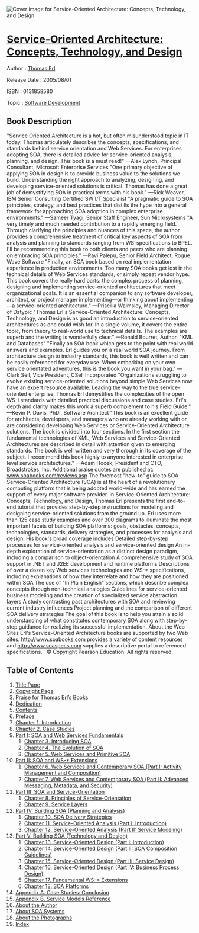 ![Cover image for Service-Oriented Architecture: Concepts, Technology, and Design](https://imgdetail.ebookreading.net/cover/cover/software_development/EB0131858580.jpg)

[Service-Oriented Architecture: Concepts, Technology, and Design](https://ebookreading.net/view/book/Service-Oriented+Architecture%3A+Concepts%2C+Technology%2C+and+Design-EB0131858580_1.html "Service-Oriented Architecture: Concepts, Technology, and Design")
====================================================================================================================

Author : [Thomas Erl](https://ebookreading.net/search/author/Thomas+Erl)

Release Date : 2005/08/01

ISBN : 0131858580

Topic : [Software Development](https://ebookreading.net/search/category/software-development)

Book Description
-----------------

"Service Oriented Architecture is a hot, but often misunderstood topic in IT today. Thomas articulately describes the concepts, specifications, and standards behind service orientation and Web Services. For enterprises adopting SOA, there is detailed advice for service-oriented analysis, planning, and design. This book is a must read!"
—Alex Lynch, Principal Consultant, Microsoft Enterprise Services
"One primary objective of applying SOA in design is to provide business value to the solutions we build. Understanding the right approach to analyzing, designing, and developing service-oriented solutions is critical. Thomas has done a great job of demystifying SOA in practical terms with his book."
—Rick Weaver, IBM Senior Consulting Certified SW I/T Specialist
"A pragmatic guide to SOA principles, strategy, and best practices that distills the hype into a general framework for approaching SOA adoption in complex enterprise environments."
—Sameer Tyagi, Senior Staff Engineer, Sun Microsystems
"A very timely and much needed contribution to a rapidly emerging field. Through clarifying the principles and nuances of this space, the author provides a comprehensive treatment of critical key aspects of SOA from analysis and planning to standards ranging from WS-specifications to BPEL. I'll be recommending this book to both clients and peers who are planning on embracing SOA principles."
—Ravi Palepu, Senior Field Architect, Rogue Wave Software
"Finally, an SOA book based on real implementation experience in production environments. Too many SOA books get lost in the technical details of Web Services standards, or simply repeat vendor hype. This book covers the really hard parts: the complex process of planning, designing and implementing service-oriented architectures that meet organizational goals. It is an essential companion to any software developer, architect, or project manager implementing—or thinking about implementing—a service-oriented architecture."
—Priscilla Walmsley, Managing Director of Datypic
"Thomas Erl's Service-Oriented Architecture: Concepts, Technology, and Design is as good an introduction to service-oriented architectures as one could wish for. In a single volume, it covers the entire topic, from theory to real-world use to technical details. The examples are superb and the writing is wonderfully clear."
—Ronald Bourret, Author, "XML and Databases"
"Finally an SOA book which gets to the point with real world answers and examples. Erl guides you on a real world SOA journey. From architecture design to industry standards, this book is well written and can be easily referenced for everyday use. When embarking on your own service orientated adventures, this is the book you want in your bag."
—Clark Sell, Vice President, CSell Incorporated
"Organizations struggling to evolve existing service-oriented solutions beyond simple Web Services now have an expert resource available. Leading the way to the true service-oriented enterprise, Thomas Erl demystifies the complexities of the open WS-I standards with detailed practical discussions and case studies. Erl's depth and clarity makes this work a superb complement to his Field Guide."
—Kevin P. Davis, PhD., Software Architect
"This book is an excellent guide for architects, developers, and managers who are already working with or are considering developing Web Services or Service-Oriented Architecture solutions. The book is divided into four sections. In the first section the fundamental technologies of XML, Web Services and Service-Oriented Architectures are described in detail with attention given to emerging standards. The book is well written and very thorough in its coverage of the subject. I recommend this book highly to anyone interested in enterprise level service architectures."
—Adam Hocek, President and CTO, Broadstrokes, Inc.
Additional praise quotes are published at: www.soabooks.com/reviews.asp
The foremost "how-to" guide to SOA
Service-Oriented Architecture (SOA) is at the heart of a revolutionary computing platform that is being adopted world-wide and has earned the support of every major software provider. In Service-Oriented Architecture: Concepts, Technology, and Design, Thomas Erl presents the first end-to-end tutorial that provides step-by-step instructions for modeling and designing service-oriented solutions from the ground up.
Erl uses more than 125 case study examples and over 300 diagrams to illuminate the most important facets of building SOA platforms: goals, obstacles, concepts, technologies, standards, delivery strategies, and processes for analysis and design.
His book's broad coverage includes
Detailed step-by-step processes for service-oriented analysis and service-oriented design
An in-depth exploration of service-orientation as a distinct design paradigm, including a comparison to object-orientation
A comprehensive study of SOA support in .NET and J2EE development and runtime platforms
Descriptions of over a dozen key Web services technologies and WS-* specifications, including explanations of how they interrelate and how they are positioned within SOA
The use of "In Plain English" sections, which describe complex concepts through non-technical analogies
Guidelines for service-oriented business modeling and the creation of specialized service abstraction layers
A study contrasting past architectures with SOA and reviewing current industry influences
Project planning and the comparison of different SOA delivery strategies
The goal of this book is to help you attain a solid understanding of what constitutes contemporary SOA along with step-by-step guidance for realizing its successful implementation.
About the Web Sites
Erl's Service-Oriented Architecture books are supported by two Web sites. http://www.soabooks.com provides a variety of content resources and http://www.soaspecs.com supplies a descriptive portal to referenced specifications.
  
© Copyright Pearson Education. All rights reserved.
              
Table of Contents
-----------------

1. [Title Page](https://ebookreading.net/view/book/Service-Oriented+Architecture%3A+Concepts%2C+Technology%2C+and+Design-EB0131858580_3.html)
1. [Copyright Page](https://ebookreading.net/view/book/Service-Oriented+Architecture%3A+Concepts%2C+Technology%2C+and+Design-EB0131858580_4.html)
1. [Praise for Thomas Erl’s Books](https://ebookreading.net/view/book/Service-Oriented+Architecture%3A+Concepts%2C+Technology%2C+and+Design-EB0131858580_2.html)
1. [Dedication](https://ebookreading.net/view/book/Service-Oriented+Architecture%3A+Concepts%2C+Technology%2C+and+Design-EB0131858580_5.html)
1. [Contents](https://ebookreading.net/view/book/Service-Oriented+Architecture%3A+Concepts%2C+Technology%2C+and+Design-EB0131858580_6.html)
1. [Preface](https://ebookreading.net/view/book/Service-Oriented+Architecture%3A+Concepts%2C+Technology%2C+and+Design-EB0131858580_7.html)
1. [Chapter 1. Introduction](https://ebookreading.net/view/book/Service-Oriented+Architecture%3A+Concepts%2C+Technology%2C+and+Design-EB0131858580_8.html)
1. [Chapter 2. Case Studies](https://ebookreading.net/view/book/Service-Oriented+Architecture%3A+Concepts%2C+Technology%2C+and+Design-EB0131858580_9.html)
1. [Part I: SOA and Web Services Fundamentals](https://ebookreading.net/view/book/Service-Oriented+Architecture%3A+Concepts%2C+Technology%2C+and+Design-EB0131858580_10.html)
    1. [Chapter 3. Introducing SOA](https://ebookreading.net/view/book/Service-Oriented+Architecture%3A+Concepts%2C+Technology%2C+and+Design-EB0131858580_11.html)
    1. [Chapter 4. The Evolution of SOA](https://ebookreading.net/view/book/Service-Oriented+Architecture%3A+Concepts%2C+Technology%2C+and+Design-EB0131858580_12.html)
    1. [Chapter 5. Web Services and Primitive SOA](https://ebookreading.net/view/book/Service-Oriented+Architecture%3A+Concepts%2C+Technology%2C+and+Design-EB0131858580_13.html)
1. [Part II: SOA and WS-* Extensions](https://ebookreading.net/view/book/Service-Oriented+Architecture%3A+Concepts%2C+Technology%2C+and+Design-EB0131858580_14.html)
    1. [Chapter 6. Web Services and Contemporary SOA (Part I: Activity Management and Composition)](https://ebookreading.net/view/book/Service-Oriented+Architecture%3A+Concepts%2C+Technology%2C+and+Design-EB0131858580_15.html)
    1. [Chapter 7. Web Services and Contemporary SOA (Part II: Advanced Messaging, Metadata, and Security)](https://ebookreading.net/view/book/Service-Oriented+Architecture%3A+Concepts%2C+Technology%2C+and+Design-EB0131858580_16.html)
1. [Part III: SOA and Service-Orientation](https://ebookreading.net/view/book/Service-Oriented+Architecture%3A+Concepts%2C+Technology%2C+and+Design-EB0131858580_17.html)
    1. [Chapter 8. Principles of Service-Orientation](https://ebookreading.net/view/book/Service-Oriented+Architecture%3A+Concepts%2C+Technology%2C+and+Design-EB0131858580_18.html)
    1. [Chapter 9. Service Layers](https://ebookreading.net/view/book/Service-Oriented+Architecture%3A+Concepts%2C+Technology%2C+and+Design-EB0131858580_19.html)
1. [Part IV: Building SOA (Planning and Analysis)](https://ebookreading.net/view/book/Service-Oriented+Architecture%3A+Concepts%2C+Technology%2C+and+Design-EB0131858580_20.html)
    1. [Chapter 10. SOA Delivery Strategies](https://ebookreading.net/view/book/Service-Oriented+Architecture%3A+Concepts%2C+Technology%2C+and+Design-EB0131858580_21.html)
    1. [Chapter 11. Service-Oriented Analysis (Part I: Introduction)](https://ebookreading.net/view/book/Service-Oriented+Architecture%3A+Concepts%2C+Technology%2C+and+Design-EB0131858580_22.html)
    1. [Chapter 12. Service-Oriented Analysis (Part II: Service Modeling)](https://ebookreading.net/view/book/Service-Oriented+Architecture%3A+Concepts%2C+Technology%2C+and+Design-EB0131858580_23.html)
1. [Part V: Building SOA (Technology and Design)](https://ebookreading.net/view/book/Service-Oriented+Architecture%3A+Concepts%2C+Technology%2C+and+Design-EB0131858580_24.html)
    1. [Chapter 13. Service-Oriented Design (Part I: Introduction)](https://ebookreading.net/view/book/Service-Oriented+Architecture%3A+Concepts%2C+Technology%2C+and+Design-EB0131858580_25.html)
    1. [Chapter 14. Service-Oriented Design (Part II: SOA Composition Guidelines)](https://ebookreading.net/view/book/Service-Oriented+Architecture%3A+Concepts%2C+Technology%2C+and+Design-EB0131858580_26.html)
    1. [Chapter 15. Service-Oriented Design (Part III: Service Design)](https://ebookreading.net/view/book/Service-Oriented+Architecture%3A+Concepts%2C+Technology%2C+and+Design-EB0131858580_27.html)
    1. [Chapter 16. Service-Oriented Design (Part IV: Business Process Design)](https://ebookreading.net/view/book/Service-Oriented+Architecture%3A+Concepts%2C+Technology%2C+and+Design-EB0131858580_28.html)
    1. [Chapter 17. Fundamental WS-* Extensions](https://ebookreading.net/view/book/Service-Oriented+Architecture%3A+Concepts%2C+Technology%2C+and+Design-EB0131858580_29.html)
    1. [Chapter 18. SOA Platforms](https://ebookreading.net/view/book/Service-Oriented+Architecture%3A+Concepts%2C+Technology%2C+and+Design-EB0131858580_30.html)
1. [Appendix A. Case Studies: Conclusion](https://ebookreading.net/view/book/Service-Oriented+Architecture%3A+Concepts%2C+Technology%2C+and+Design-EB0131858580_31.html)
1. [Appendix B. Service Models Reference](https://ebookreading.net/view/book/Service-Oriented+Architecture%3A+Concepts%2C+Technology%2C+and+Design-EB0131858580_32.html)
1. [About the Author](https://ebookreading.net/view/book/Service-Oriented+Architecture%3A+Concepts%2C+Technology%2C+and+Design-EB0131858580_33.html)
1. [About SOA Systems](https://ebookreading.net/view/book/Service-Oriented+Architecture%3A+Concepts%2C+Technology%2C+and+Design-EB0131858580_34.html)
1. [About the Photographs](https://ebookreading.net/view/book/Service-Oriented+Architecture%3A+Concepts%2C+Technology%2C+and+Design-EB0131858580_35.html)
1. [Index](https://ebookreading.net/view/book/Service-Oriented+Architecture%3A+Concepts%2C+Technology%2C+and+Design-EB0131858580_36.html)
